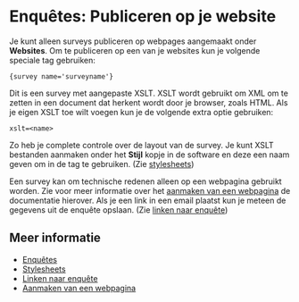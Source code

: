 # Enquêtes: Publiceren op je website

Je kunt alleen surveys publiceren op webpages aangemaakt onder **Websites**.
Om te publiceren op een van je websites kun je volgende speciale tag 
gebruiken:

`{survey name='surveyname'}`

Dit is een survey met aangepaste XSLT. XSLT wordt gebruikt om XML om te 
zetten in een document dat herkent wordt door je browser, zoals HTML.
Als je eigen XSLT toe wilt voegen kun je de volgende extra optie gebruiken:

`xslt=<name>`

Zo heb je complete controle over de layout van de survey. Je kunt XSLT bestanden
aanmaken onder het **Stijl** kopje in de software en deze een naam geven
om in de tag te gebruiken. (Zie [stylesheets](./stylesheets))

Een survey kan om technische redenen alleen op een webpagina gebruikt worden.
Zie voor meer informatie over het [aanmaken van een webpagina](./websites)
de documentatie hierover. Als je een link in een email plaatst kun je 
meteen de gegevens uit de enquête opslaan. (Zie [linken naar enquête](./surveys-register-participants))

## Meer informatie

* [Enquêtes](./surveys)
* [Stylesheets](./stylesheets)
* [Linken naar enquête](./surveys-register-participants)
* [Aanmaken van een webpagina](./create-and-publish-your-own-web-pages.md)
